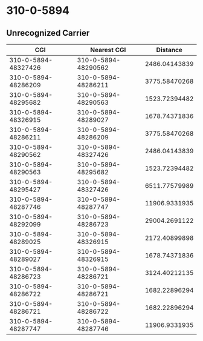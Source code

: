 # 310-0-5894
## Unrecognized Carrier


| CGI | Nearest CGI | Distance |
|-----|-------------|----------|
| 310-0-5894-48327426 | 310-0-5894-48290562 | 2486.04143839 |
| 310-0-5894-48286209 | 310-0-5894-48286211 | 3775.58470268 |
| 310-0-5894-48295682 | 310-0-5894-48290563 | 1523.72394482 |
| 310-0-5894-48326915 | 310-0-5894-48289027 | 1678.74371836 |
| 310-0-5894-48286211 | 310-0-5894-48286209 | 3775.58470268 |
| 310-0-5894-48290562 | 310-0-5894-48327426 | 2486.04143839 |
| 310-0-5894-48290563 | 310-0-5894-48295682 | 1523.72394482 |
| 310-0-5894-48295427 | 310-0-5894-48327426 | 6511.77579989 |
| 310-0-5894-48287746 | 310-0-5894-48287747 | 11906.9331935 |
| 310-0-5894-48292099 | 310-0-5894-48286723 | 29004.2691122 |
| 310-0-5894-48289025 | 310-0-5894-48326915 | 2172.40899898 |
| 310-0-5894-48289027 | 310-0-5894-48326915 | 1678.74371836 |
| 310-0-5894-48286723 | 310-0-5894-48286721 | 3124.40212135 |
| 310-0-5894-48286722 | 310-0-5894-48286721 | 1682.22896294 |
| 310-0-5894-48286721 | 310-0-5894-48286722 | 1682.22896294 |
| 310-0-5894-48287747 | 310-0-5894-48287746 | 11906.9331935 |
